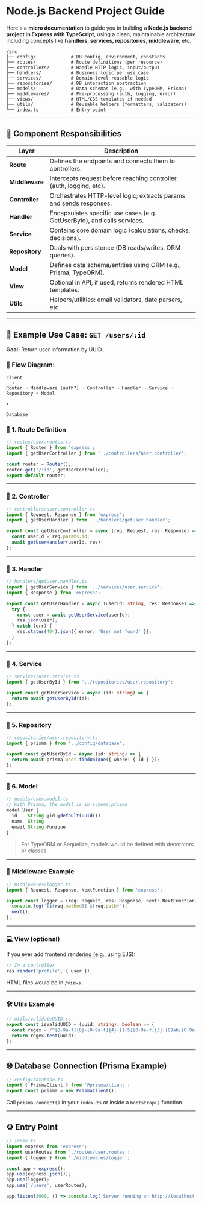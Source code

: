 # Node.js Backend Project Guide

Here's a **micro documentation** to guide you in building a **Node.js backend project in Express with TypeScript**, using a clean, maintainable architecture including concepts like **handlers, services, repositories, middleware**, etc.

```
/src
├── config/             # DB config, environment, constants
├── routes/             # Route definitions (per resource)
├── controllers/        # Handle HTTP logic, input/output
├── handlers/           # Business logic per use case
├── services/           # Domain-level reusable logic
├── repositories/       # DB interaction abstraction
├── models/             # Data schemas (e.g., with TypeORM, Prisma)
├── middlewares/        # Pre-processing (auth, logging, error)
├── views/              # HTML/CSS templates if needed
├── utils/              # Reusable helpers (formatters, validators)
└── index.ts            # Entry point
```

---

## 🧱 Component Responsibilities

| Layer          | Description                                                             |
| -------------- | ----------------------------------------------------------------------- |
| **Route**      | Defines the endpoints and connects them to controllers.                 |
| **Middleware** | Intercepts request before reaching controller (auth, logging, etc).     |
| **Controller** | Orchestrates HTTP-level logic; extracts params and sends responses.     |
| **Handler**    | Encapsulates specific use cases (e.g. GetUserById), and calls services. |
| **Service**    | Contains core domain logic (calculations, checks, decisions).           |
| **Repository** | Deals with persistence (DB reads/writes, ORM queries).                  |
| **Model**      | Defines data schema/entities using ORM (e.g., Prisma, TypeORM).         |
| **View**       | Optional in API; if used, returns rendered HTML templates.              |
| **Utils**      | Helpers/utilities: email validators, date parsers, etc.                 |

---

## 🔗 Example Use Case: `GET /users/:id`

**Goal:** Return user information by UUID.

### 🧬 Flow Diagram:

```
Client
  ⬇
Router ➝ Middleware (auth?) ➝ Controller ➝ Handler ➝ Service ➝ Repository ➝ Model
                                                                      ⬇
                                                                Database
```

### 📄 1. Route Definition

```ts
// routes/user.routes.ts
import { Router } from 'express';
import { getUserController } from '../controllers/user.controller';

const router = Router();
router.get('/:id', getUserController);
export default router;
```

---

### 📄 2. Controller

```ts
// controllers/user.controller.ts
import { Request, Response } from 'express';
import { getUserHandler } from '../handlers/getUser.handler';

export const getUserController = async (req: Request, res: Response) => {
  const userId = req.params.id;
  await getUserHandler(userId, res);
};
```

---

### 📄 3. Handler

```ts
// handlers/getUser.handler.ts
import { getUserService } from '../services/user.service';
import { Response } from 'express';

export const getUserHandler = async (userId: string, res: Response) => {
  try {
    const user = await getUserService(userId);
    res.json(user);
  } catch (err) {
    res.status(404).json({ error: 'User not found' });
  }
};
```

---

### 📄 4. Service

```ts
// services/user.service.ts
import { getUserById } from '../repositories/user.repository';

export const getUserService = async (id: string) => {
  return await getUserById(id);
};
```

---

### 📄 5. Repository

```ts
// repositories/user.repository.ts
import { prisma } from '../config/database';

export const getUserById = async (id: string) => {
  return await prisma.user.findUnique({ where: { id } });
};
```

---

### 📄 6. Model

```ts
// models/user.model.ts
// With Prisma, the model is in schema.prisma
model User {
  id    String @id @default(uuid())
  name  String
  email String @unique
}
```

> For TypeORM or Sequelize, models would be defined with decorators or classes.

---

### 🧩 Middleware Example

```ts
// middlewares/logger.ts
import { Request, Response, NextFunction } from 'express';

export const logger = (req: Request, res: Response, next: NextFunction) => {
  console.log(`[${req.method}] ${req.path}`);
  next();
};
```

---

### 💻 View (optional)

If you ever add frontend rendering (e.g., using EJS):

```ts
// In a controller
res.render('profile', { user });
```

HTML files would be in `/views`.

---

### 🛠 Utils Example

```ts
// utils/validateUUID.ts
export const isValidUUID = (uuid: string): boolean => {
  const regex = /^[0-9a-f]{8}-[0-9a-f]{4}-[1-5][0-9a-f]{3}-[89ab][0-9a-f]{3}-[0-9a-f]{12}$/i;
  return regex.test(uuid);
};
```

---

## 🌐 Database Connection (Prisma Example)

```ts
// config/database.ts
import { PrismaClient } from '@prisma/client';
export const prisma = new PrismaClient();
```

Call `prisma.connect()` in your `index.ts` or inside a `bootstrap()` function.

---

## ⚙️ Entry Point

```ts
// index.ts
import express from 'express';
import userRoutes from './routes/user.routes';
import { logger } from './middlewares/logger';

const app = express();
app.use(express.json());
app.use(logger);
app.use('/users', userRoutes);

app.listen(3000, () => console.log('Server running on http://localhost:3000'));
```
